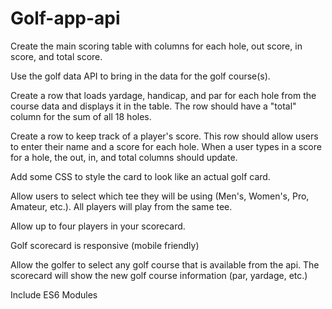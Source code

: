 # Golf-app-api
Create the main scoring table with columns for each hole, out score, in score, and total score.

Use the golf data API to bring in the data for the golf course(s).

Create a row that loads yardage, handicap, and par for each hole from the course data and displays it in the table.
The row should have a "total" column for the sum of all 18 holes.

Create a row to keep track of a player's score. 
This row should allow users to enter their name and a score for each hole. When a user types in a score for a hole, the out, in, and total columns should update.

Add some CSS to style the card to look like an actual golf card.

Allow users to select which tee they will be using (Men's, Women's, Pro, Amateur, etc.). All players will play from the same tee.

Allow up to four players in your scorecard.

Golf scorecard is responsive (mobile friendly)

Allow the golfer to select any golf course that is available from the api. 
The scorecard will show the new golf course information (par, yardage, etc.)

Include ES6 Modules
